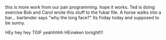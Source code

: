 
this is more work from our pair programming. hope it works.
Ted is doing exercise
Bob and Carol wrote this stuff to the fubar file. A horse walks into a bar... bartender says "why the long face?"
Its friday today and supposed to be sunny.


HEy hey hey
TGIF 
yeahhhhh
HEineken tonight!!!
